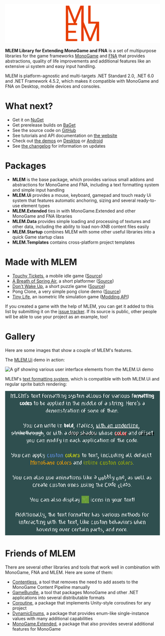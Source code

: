 ![The MLEM logo](https://raw.githubusercontent.com/Ellpeck/MLEM/main/Media/Banner.png)

**MLEM Library for Extending MonoGame and FNA** is a set of multipurpose libraries for the game frameworks [MonoGame](https://www.monogame.net/) and [FNA](https://fna-xna.github.io/) that provides abstractions, quality of life improvements and additional features like an extensive ui system and easy input handling.

MLEM is platform-agnostic and multi-targets .NET Standard 2.0, .NET 6.0 and .NET Framework 4.5.2, which makes it compatible with MonoGame and FNA on Desktop, mobile devices and consoles.

# What next?
- Get it on [NuGet](https://www.nuget.org/packages?q=ellpeck+mlem)
- Get prerelease builds on [BaGet](https://nuget.ellpeck.de/?q=mlem)
- See the source code on [GitHub](https://github.com/Ellpeck/MLEM)
- See tutorials and API documentation on [the website](https://mlem.ellpeck.de/)
- Check out [the demos](https://github.com/Ellpeck/MLEM/tree/main/Demos) on [Desktop](https://github.com/Ellpeck/MLEM/tree/main/Demos.DesktopGL) or [Android](https://github.com/Ellpeck/MLEM/tree/main/Demos.Android)
- See [the changelog](https://github.com/Ellpeck/MLEM/blob/main/CHANGELOG.md) for information on updates

# Packages
- **MLEM** is the base package, which provides various small addons and abstractions for MonoGame and FNA, including a text formatting system and simple input handling
- **MLEM.Ui** provides a mouse, keyboard, gamepad and touch ready Ui system that features automatic anchoring, sizing and several ready-to-use element types
- **MLEM.Extended** ties in with MonoGame.Extended and other MonoGame and FNA libraries
- **MLEM.Data** provides simple loading and processing of textures and other data, including the ability to load non-XNB content files easily
- **MLEM.Startup** combines MLEM with some other useful libraries into a quick Game startup class
- **MLEM.Templates** contains cross-platform project templates

# Made with MLEM
- [Touchy Tickets](https://ell.lt/touchytickets), a mobile idle game ([Source](https://git.ellpeck.de/Ellpeck/TouchyTickets))
- [A Breath of Spring Air](https://ellpeck.itch.io/a-breath-of-spring-air), a short platformer ([Source](https://git.ellpeck.de/Ellpeck/GreatSpringGameJam))
- [Don't Wake Up](https://ellpeck.itch.io/dont-wake-up), a short puzzle game ([Source](https://github.com/Ellpeck/DontLetGo))
- Pong Clone, a very simple pong clone demo ([Source](https://github.com/luanfagu/pong))
- [Tiny Life](https://tinylifegame.com), an isometric life simulation game ([Modding API](https://github.com/Ellpeck/TinyLifeExampleMod))

If you created a game with the help of MLEM, you can get it added to this list by submitting it on the [issue tracker](https://github.com/Ellpeck/MLEM/issues). If its source is public, other people will be able to use your project as an example, too!

# Gallery
Here are some images that show a couple of MLEM's features.

The [MLEM.Ui](https://mlem.ellpeck.de/articles/ui) demo in action:

![A gif showing various user interface elements from the MLEM.Ui demo](https://raw.githubusercontent.com/Ellpeck/MLEM/main/Media/Ui.gif)

MLEM's [text formatting system](https://mlem.ellpeck.de/articles/text_formatting), which is compatible with both MLEM.Ui and regular sprite batch rendering:

![An image showing text with various colors and other formatting](https://raw.githubusercontent.com/Ellpeck/MLEM/main/Media/Formatting.png)

# Friends of MLEM
There are several other libraries and tools that work well in combination with MonoGame, FNA and MLEM. Here are some of them:
- [Contentless](https://github.com/Ellpeck/Contentless), a tool that removes the need to add assets to the MonoGame Content Pipeline manually
- [GameBundle](https://github.com/Ellpeck/GameBundle), a tool that packages MonoGame and other .NET applications into several distributable formats
- [Coroutine](https://github.com/Ellpeck/Coroutine), a package that implements Unity-style coroutines for any project
- [DynamicEnums](https://github.com/Ellpeck/DynamicEnums), a package that provides enum-like single-instance values with many additional capabilities
- [MonoGame.Extended](https://github.com/craftworkgames/MonoGame.Extended), a package that also provides several additional features for MonoGame

